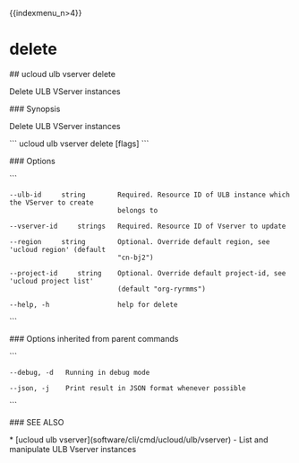 {{indexmenu_n>4}}

# delete

\#\# ucloud ulb vserver delete

Delete ULB VServer instances

\#\#\# Synopsis

Delete ULB VServer instances

\`\`\` ucloud ulb vserver delete \[flags\] \`\`\`

\#\#\# Options

\`\`\`

``` 
--ulb-id     string        Required. Resource ID of ULB instance which the VServer to create
                           belongs to 
```

``` 
--vserver-id     strings   Required. Resource ID of Vserver to update 
```

``` 
--region     string        Optional. Override default region, see 'ucloud region' (default
                           "cn-bj2") 
```

``` 
--project-id     string    Optional. Override default project-id, see 'ucloud project list'
                           (default "org-ryrmms") 
```

``` 
--help, -h                 help for delete 
```

\`\`\`

\#\#\# Options inherited from parent commands

\`\`\`

``` 
--debug, -d   Running in debug mode 
```

``` 
--json, -j    Print result in JSON format whenever possible 
```

\`\`\`

\#\#\# SEE ALSO

\* \[ucloud ulb vserver\](software/cli/cmd/ucloud/ulb/vserver) - List
and manipulate ULB Vserver instances
